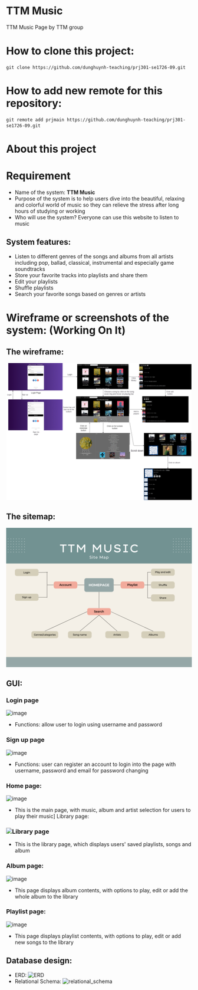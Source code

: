 # TTM Music
TTM Music Page by TTM group
# How to clone this project:
```
git clone https://github.com/dunghuynh-teaching/prj301-se1726-09.git
```
# How to add new remote for this repository:
```
git remote add prjmain https://github.com/dunghuynh-teaching/prj301-se1726-09.git
```
# About this project
# Requirement
- Name of the system: **TTM Music**
- Purpose of the system is to help users dive into the beautiful, relaxing and colorful world of music so they can relieve the stress after long hours of studying or working 
- Who will use the system? Everyone can use this website to listen to music
## System features:
- Listen to different genres of the songs and albums from all artists including pop, ballad, classical, instrumental and especially game soundtracks
- Store your favorite tracks into playlists and share them
- Edit your playlists
- Shuffle playlists
- Search your favorite songs based on genres or artists

# Wireframe or screenshots of the system: (Working On It)

## The wireframe:
![](wireframe.png)

## The sitemap: 
![](/TTM_Music_Sitemap.png)

## GUI:
### Login page
![image](https://github.com/dunghuynh-teaching/prj301-se1726-09/assets/133552281/16d76f32-33ac-4603-af23-0082f20af9a6)
- Functions: allow user to login using username and password
### Sign up page
![image](https://github.com/dunghuynh-teaching/prj301-se1726-09/assets/133552281/8118c619-43e2-40cb-a6f0-a7f013d1178d)
- Functions: user can register an account to login into the page with username, password and email for password changing 
### Home page:
![image](https://github.com/dunghuynh-teaching/prj301-se1726-09/assets/133552281/cb84c50a-df54-4900-ab4d-14215852e54f)
- This is the main page, with music, album and artist selection for users to play their music]
Library page:
### ![Library page](https://github.com/dunghuynh-teaching/prj301-se1726-09/assets/133552281/d2c02c0d-ea41-4cfb-a681-81176787bfd6)
- This is the library page, which displays users' saved playlists, songs and album
### Album page:
![image](https://github.com/dunghuynh-teaching/prj301-se1726-09/assets/133552281/230ca5a5-d105-4e05-a8cd-690b9bdccd85)
- This page displays album contents, with options to play, edit or add the whole album to the library 
### Playlist page:
![image](https://github.com/dunghuynh-teaching/prj301-se1726-09/assets/133552281/483a2f68-abba-4e1b-ba90-f3d52ef0191d)
- This page displays playlist contents, with options to play, edit or add new songs to the library 

## Database design:
- ERD: 
![ERD](https://github.com/dunghuynh-teaching/prj301-se1726-09/assets/133552281/79c5c198-4307-4f9b-a087-72d5cded03b6)
- Relational Schema:
![relational_schema](https://github.com/dunghuynh-teaching/prj301-se1726-09/assets/133552281/48b052a6-e6d1-4ebe-b24d-ed504d992cc5)


